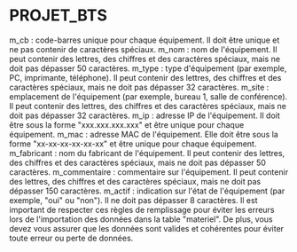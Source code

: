 # PROJET_BTS

m_cb : code-barres unique pour chaque équipement. Il doit être unique et ne pas contenir de caractères spéciaux.
m_nom : nom de l'équipement. Il peut contenir des lettres, des chiffres et des caractères spéciaux, mais ne doit pas dépasser 50 caractères.
m_type : type d'équipement (par exemple, PC, imprimante, téléphone). Il peut contenir des lettres, des chiffres et des caractères spéciaux, mais ne doit pas dépasser 32 caractères.
m_site : emplacement de l'équipement (par exemple, bureau 1, salle de conférence). Il peut contenir des lettres, des chiffres et des caractères spéciaux, mais ne doit pas dépasser 32 caractères.
m_ip : adresse IP de l'équipement. Il doit être sous la forme "xxx.xxx.xxx.xxx" et être unique pour chaque équipement.
m_mac : adresse MAC de l'équipement. Elle doit être sous la forme "xx-xx-xx-xx-xx-xx" et être unique pour chaque équipement.
m_fabricant : nom du fabricant de l'équipement. Il peut contenir des lettres, des chiffres et des caractères spéciaux, mais ne doit pas dépasser 50 caractères.
m_commentaire : commentaire sur l'équipement. Il peut contenir des lettres, des chiffres et des caractères spéciaux, mais ne doit pas dépasser 150 caractères.
m_actif : indication sur l'état de l'équipement (par exemple, "oui" ou "non"). Il ne doit pas dépasser 8 caractères.
Il est important de respecter ces règles de remplissage pour éviter les erreurs lors de l'importation des données dans la table "materiel". De plus, vous devez vous assurer que les données sont valides et cohérentes pour éviter toute erreur ou perte de données.